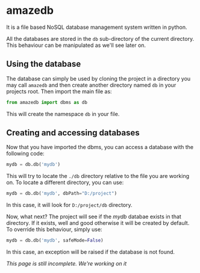 # amazedb
 It is a file based NoSQL database management system written in python.
 
 All the databases are stored in the ```db``` sub-directory of the current directory. This behaviour can be manipulated as we'll see later on.

## Using the database

 The database can simply be used by cloning the project in a directory you may call ```amazedb``` and then create another directory named ```db``` in your projects root. Then import the main file as:

```python
from amazedb import dbms as db
```

This will create the namespace ```db``` in your file.

## Creating and accessing databases

 Now that you have imported the dbms, you can access a database with the following code:

```python
mydb = db.db('mydb')
```

This will try to locate the ```./db``` directory relative to the file you are working on. To locate a different directory, you can use:

```python
mydb = db.db('mydb', dbPath="D:/project")
```

In this case, it will look for ```D:/project/db``` directory. 

Now, what next? The project will see if the *mydb* databae exists in that directory. If it exists, well and good otherwise it will be created by default. To override this behaviour, simply use:

```python
mydb = db.db('mydb', safeMode=False)
```

In this case, an exception will be raised if the database is not found.

*This page is still incomplete. We're working on it*
